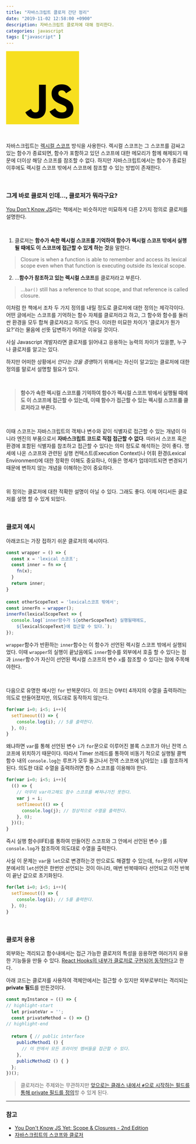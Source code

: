 ```yaml
---
title: "자바스크립트 클로저 간단 정리"
date: "2019-11-02 12:58:00 +0900"
description: 자바스크립트 클로저에 대해 정리한다.
categories: javascript
tags: ["javascript" ]
---
```


![자바스크립트 로그](./logo.png)

<br>

자바스크립트는 [렉시컬 스코프](../scope) 방식을 사용한다. 렉시컬 스코프는 그 스코프를 감싸고 있는 함수가 종료되면, 함수가 포함하고 있던 스코프에 대한 메모리가 함께 해제되기 때문에 더이상 해당 스코프를 참조할 수 없다. 하지만 자바스크립트에서는 함수가 종료된 이후에도 렉시컬 스코프 밖에서 스코프에 참조할 수 있는 방법이 존재한다.

<br>

### 그게 바로 클로저 인데..., 클로저가 뭐라구요?

[You Don't Know JS](https://github.com/getify/You-Dont-Know-JS/blob/2nd-ed/scope-closures/README.md)라는 책에서는 비슷하지만 미묘하게 다른 2가지 정의로 클로저를 설명한다.

<br>

1. 클로저는 **함수가 속한 렉시컬 스코프를 기억하여 함수가 렉시컬 스코프 밖에서 실행될 때에도 이 스코프에 접근할 수 있게 하는 것**을 말한다.
  > Closure is when a function is able to remember and access its lexical scope even when that function is executing outside its lexical scope.

2. ...**함수가 참조하고 있는 렉시컬 스코프**를 클로저라고 부른다.
  > ...`bar()` still has a reference to that scope, and that reference is called closure.

이처럼 한 책에서 조차 두 가지 정의를 내릴 정도로 클로저에 대한 정의는 제각각이다. 어떤 글에서는 스코프를 기억하는 함수 자체를 클로저라고 하고, 그 함수와 함수를 둘러싼 환경을 모두 합쳐 클로저라고 하기도 한다. 
이러한 미묘한 차이가 '클로저가 뭔가요?'라는 물음에 선뜻 답변하기 어려운 이유일 것이다. 

사실 Javascript 개발자라면 클로저를 읽어내고 응용하는 능력의 차이가 있을뿐, 누구나 클로저를 알고는 있다.

하지만 어떠한 상황에서 *안다는 것을 증명*하기 위해서는 자신이 알고있는 클로저에 대한 정의를 말로서 설명할 필요가 있다.

<br>

> **함수가 속한 렉시컬 스코프를 기억하여 함수가 렉시컬 스코프 밖에서 실행될 때에도 이 스코프에 접근할 수 있는데, 이때 함수가 접근할 수 있는 렉시컬 스코프를 클로저라고 부른다.**

<br>

이때 스코프는 자바스크립트의 객체나 변수와 같이 식별자로 접근할 수 있는 개념이 아니라 엔진의 부품으로서 **자바스크립트 코드로 직접 접근할 수 없다**. 따라서 스코프 혹은 환경에 포함된 식별자를 참조하고 접근할 수 있다는 의미 정도로 해석하는 것이 좋다. 명세에 나온 스코프와 관련된 실행 컨텍스트(Execution Context)나 어휘 환경(Lexical Environment)에 대한 정확한 이해도 중요하나, 이들은 명세가 업데이트되면 변경되기 때문에 변하지 않는 개념을 이해하는것이 중요하다.

<br>

위 정의는 클로저에 대한 적확한 설명이 아닐 수 있다. 그래도 좋다. 이제 어디서든 클로저를 설명 할 수 있게 되었다. 

<br>

### 클로저 예시

아래코드는 가장 접하기 쉬운 클로저의 예시이다.

```js
const wrapper = () => {
  const x = 'lexical 스코프';
  const inner = fn => {
    fn(x);
  }
  return inner;
}

const otherScopeText = 'lexical스코프 밖에서';
const innerFn = wrapper();
innerFn(lexicalScopeText => {
  console.log(`inner함수가 ${otherScopeText} 실행될때에도, 
    ${lexicalScopeText}에 접근할 수 있다.`);
});

```

`wrapper`함수가 반환하는 `inner`함수는 이 함수가 선언된 렉시컬 스코프 밖에서 실행되었다. 이때 `wrapper`의 실행이 끝났음에도 `inner`함수를 외부에서 호출 할 수 있다는 점과 `inner`함수가 자신이 선언된 렉시컬 스코프의 변수 `x`를 참조할 수 있다는 점에 주목해야한다.

<br>

다음으로 유명한 예시인 `for` 반복문이다. 이 코드는 0부터 4까지의 수열을 출력하려는 의도로 만들어졌지만, 의도대로 동작하지 않는다.

```js
for(var i=0; i<5; i++){
  setTimeout(() => {
    console.log(i); // 5를 출력한다.
  }, 0);
}
```

왜냐하면 `var`를 통해 선언된 변수 `i`가 `for`문으로 이루어진 블록 스코프가 아닌 전역 스코프에 위치하기 때문이다. 따라서 Timer 쓰레드를 통하여 비동기 적으로 실행될 콜백함수 내의 `console.log`는 루프가 모두 돌고나서 전역 스코프에 남아있는 `i`를 참조하게 된다. 의도한 대로 수열을 출력하려면 함수 스코프를 이용해야 한다.

```js
for(var i=0; i<5; i++){
  (() => {
    // 아무리 var라고해도 함수 스코프를 빠져나가진 못한다.
    var j = i;
    setTimeout(() => {
      console.log(j); // 정상적으로 수열을 출력한다.
    }, 0);
  })();
}
```

즉시 실행 함수(IIFE)를 통하여 만들어진 스코프와 그 안에서 선언된 변수 `j`를 `console.log`가 참조하여 의도대로 수열을 출력한다.

사실 이 문제는 `var`을 `let`으로 변경하는것 만으로도 해결할 수 있는데, `for`문의 시작부분에서의 `let`선언은 한번만 선언되는 것이 아니라, 매번 반복때마다 선언되고 이전 반복이 끝난 값으로 초기화된다. 

```js
for(let i=0; i<5; i++){
  setTimeout(() => {
    console.log(i); // 5를 출력한다.
  }, 0);
}
```

<br>

### 클로저 응용

외부와는 격리되고 함수내에서는 접근 가능한 클로저의 특성을 응용하면 여러가지 유용한 기능들을 만들 수 있다. 
[React Hooks의 내부가 클로저로 구현되어 동작한다](https://www.netlify.com/blog/2019/03/11/deep-dive-how-do-react-hooks-really-work/)고 한다.

아래 코드는 클로저를 사용하여 객체안에서는 접근할 수 있지만 외부로부터는 격리되는 **private 필드**를 만든것이다.

```js
const myInstance = (() => {
// highlight-start
  let privateVar = '';
  const privateMethod = () => {}
// highlight-end

  return { // public interface
    publicMethod1 () {
      // 이 안에서 모든 프라이빗 멤버들을 접근할 수 있다.
    },
    publicMethod2 () { }
  };
})();
```
> 클로저라는 주제와는 무관하지만 [앞으로는 클래스 내에서 `#`으로 시작하는 필드를 통해 private 필드를 정의](https://github.com/tc39/proposal-class-fields#private-fields)할 수 있게 된다.

---

### 참고
- [You Don't Know JS Yet: Scope & Closures - 2nd Edition](https://github.com/getify/You-Dont-Know-JS/blob/2nd-ed/scope-closures/README.md)
- [자바스크립트의 스코프와 클로저](https://meetup.toast.com/posts/86)